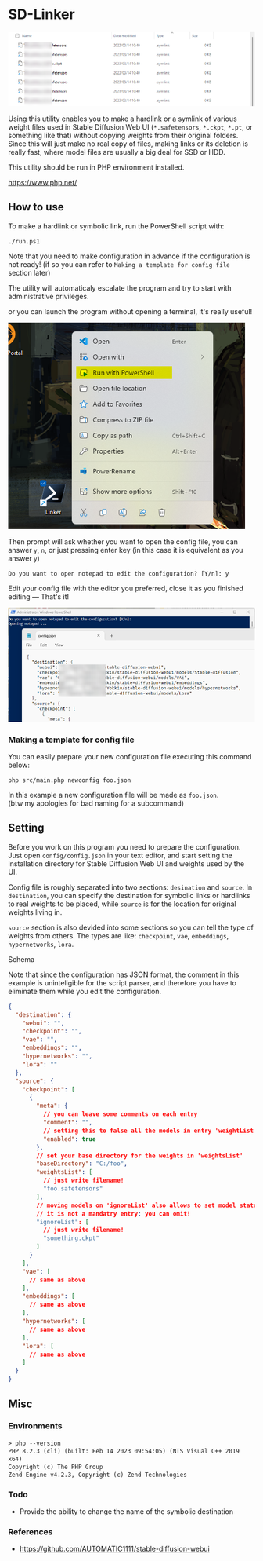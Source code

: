 # SD-Linker

![images/20230406010745.png](images/20230406014524.png)

Using this utility enables you to make a hardlink or a symlink of various weight
files used in Stable Diffusion Web UI (`*.safetensors`, `*.ckpt`, `*.pt`, or
something like that) without copying weights from their original folders.  
Since this will just make no real copy of files, making links or its deletion 
is really fast, where model files are usually a big deal for SSD or HDD.

This utility should be run in PHP environment installed.

<https://www.php.net/>

## How to use

To make a hardlink or symbolic link, run the PowerShell script with:

```plain
./run.ps1
```

Note that you need to make configuration in advance if the configuration is not
ready! (if so you can refer to `Making a template for config file` section later)

The utility will automaticaly escalate the program and try to start with
administrative privileges.

or you can launch the program without opening a terminal, it's really useful!

![images/20230406010001.png](./images/20230406010001.png)

Then prompt will ask whether you want to open the config file,
you can answer `y`, `n`, or just pressing enter key (in this case it is
equivalent as you answer `y`)

```plain
Do you want to open notepad to edit the configuration? [Y/n]: y
```

Edit your config file with the editor you preferred, close it as you finished
editing ― That's it!

![images/20230406010745.png](./images/20230406010745.png)

### Making a template for config file

You can easily prepare your new configuration file executing this command
below:

```
php src/main.php newconfig foo.json
```

In this example a new configuration file will be made as `foo.json`.  
(btw my apologies for bad naming for a subcommand)

## Setting

Before you work on this program you need to prepare the configuration.
Just open `config/config.json` in your text editor, and start setting the 
installation directory for Stable Diffusion Web UI and weights used by the UI.

Config file is roughly separated into two sections: `desination` and `source`.
In `destination`, you can specify the destination for symbolic links or 
hardlinks to real weights to be placed, while `source` is for the location for
original weights living in.

`source` section is also devided into some sections so you can tell the type
of weights from others. The types are like: `checkpoint`, `vae`, `embeddings`, 
`hypernetworks`, `lora`.

Schema

Note that since the configuration has JSON format, the comment in this example
is uninteligible for the script parser, and therefore you have to eliminate 
them while you edit the configuration. 

```json
{
  "destination": {
    "webui": "",
    "checkpoint": "",
    "vae": "",
    "embeddings": "",
    "hypernetworks": "",
    "lora": ""
  },
  "source": {
    "checkpoint": [
      {
        "meta": {
          // you can leave some comments on each entry
          "comment": "",
          // setting this to false all the models in entry 'weightList' will be unlinked!
          "enabled": true
        },
        // set your base directory for the weights in 'weightsList'
        "baseDirectory": "C:/foo",
        "weightsList": [
          // just write filename!
          "foo.safetensors"
        ],
        // moving models on 'ignoreList' also allows to set model status one by one.
        // it is not a mandatry entry: you can omit!
        "ignoreList": [
          // just write filename!
          "something.ckpt"
        ]
      }
    ],
    "vae": [
      // same as above
    ],
    "embeddings": [
      // same as above
    ],
    "hypernetworks": [
      // same as above
    ],
    "lora": [
      // same as above
    ]
  }
}
```

## Misc

### Environments

```plain
> php --version
PHP 8.2.3 (cli) (built: Feb 14 2023 09:54:05) (NTS Visual C++ 2019 x64)
Copyright (c) The PHP Group
Zend Engine v4.2.3, Copyright (c) Zend Technologies
```

### Todo

- Provide the ability to change the name of the symbolic destination

### References

- <https://github.com/AUTOMATIC1111/stable-diffusion-webui>
